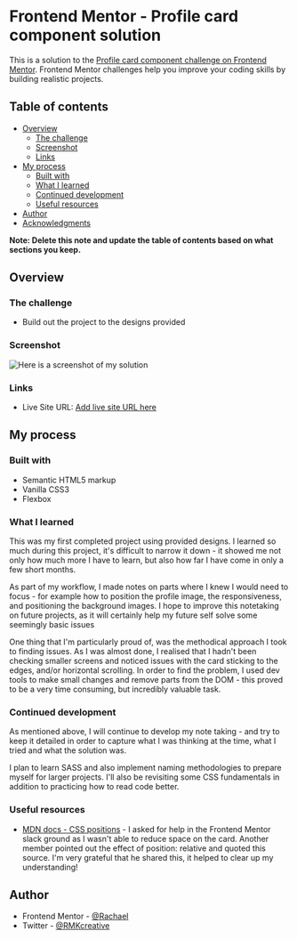 # Frontend Mentor - Profile card component solution

This is a solution to the [Profile card component challenge on Frontend Mentor](https://www.frontendmentor.io/challenges/profile-card-component-cfArpWshJ). Frontend Mentor challenges help you improve your coding skills by building realistic projects. 

## Table of contents

- [Overview](#overview)
  - [The challenge](#the-challenge)
  - [Screenshot](#screenshot)
  - [Links](#links)
- [My process](#my-process)
  - [Built with](#built-with)
  - [What I learned](#what-i-learned)
  - [Continued development](#continued-development)
  - [Useful resources](#useful-resources)
- [Author](#author)
- [Acknowledgments](#acknowledgments)

**Note: Delete this note and update the table of contents based on what sections you keep.**

## Overview

### The challenge

- Build out the project to the designs provided

### Screenshot

![Here is a screenshot of my solution](./screenshots/FEM_profile-card)

### Links

- Live Site URL: [Add live site URL here](https://rmk-fem-profile-card.netlify.app/)

## My process

### Built with

- Semantic HTML5 markup
- Vanilla CSS3
- Flexbox

### What I learned

This was my first completed project using provided designs. I learned so much during this project, it's difficult to narrow it down - it showed me not only how much more I have to learn, but also how far I have come in only a few short months. 

As part of my workflow, I made notes on parts where I knew I would need to focus - for example how to position the profile image, the responsiveness, and positioning the background images. I hope to improve this notetaking on future projects, as it will certainly help my future self solve some seemingly basic issues

One thing that I'm particularly proud of, was the methodical approach I took to finding issues. As I was almost done, I realised that I hadn't been checking smaller screens and noticed issues with the card sticking to the edges, and/or horizontal scrolling. 
In order to find the problem, I used dev tools to make small changes and remove parts from the DOM - this proved to be a very time consuming, but incredibly valuable task.


### Continued development

As mentioned above, I will continue to develop my note taking - and try to keep it detailed in order to capture what I was thinking at the time, what I tried and what the solution was.

I plan to learn SASS and also implement naming methodologies to prepare myself for larger projects. I'll also be revisiting some CSS fundamentals in addition to  practicing how to read code better.

### Useful resources

- [MDN docs - CSS positions](https://developer.mozilla.org/en-US/docs/Web/CSS/position) - I asked for help in the Frontend Mentor slack ground as I wasn't able to reduce space on the card. Another member pointed out the effect of position: relative and quoted this source. I'm very grateful that he shared this, it helped to clear up my understanding!


## Author

- Frontend Mentor - [@Rachael](https://www.frontendmentor.io/profile/RMK-creative)
- Twitter - [@RMKcreative](https://twitter.com/RMKcreative)
